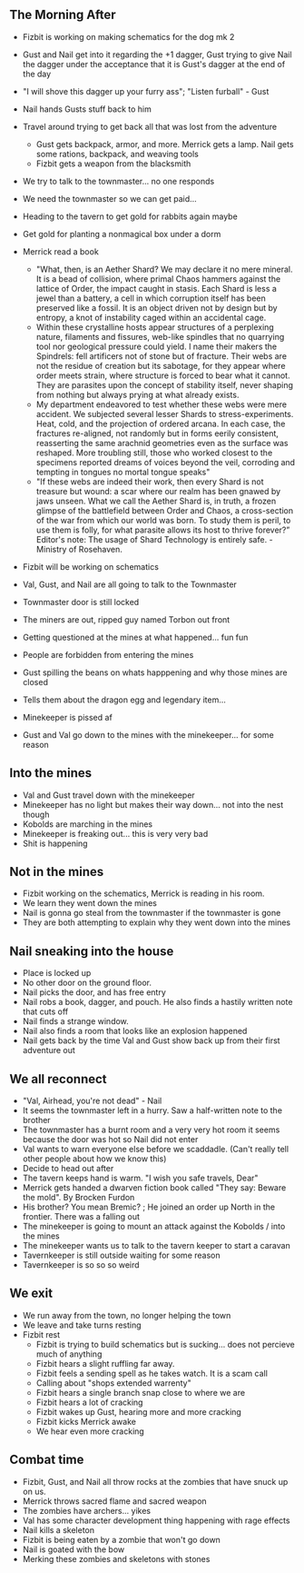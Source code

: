 ## The Morning After

- Fizbit is working on making schematics for the dog mk 2
- Gust and Nail get into it regarding the +1 dagger, Gust trying to give Nail the dagger under the acceptance that it is Gust's dagger at the end of the day
- "I will shove this dagger up your furry ass"; "Listen furball" - Gust
- Nail hands Gusts stuff back to him
- Travel around trying to get back all that was lost from the adventure
    - Gust gets backpack, armor, and more. Merrick gets a lamp. Nail gets some rations, backpack, and weaving tools
    - Fizbit gets a weapon from the blacksmith
- We try to talk to the townmaster... no one responds
- We need the townmaster so we can get paid...
- Heading to the tavern to get gold for rabbits again maybe
- Get gold for planting a nonmagical box under a dorm
- Merrick read a book
    - "What, then, is an Aether Shard? We may declare it no mere mineral. It is a bead of collision, where primal Chaos hammers against the lattice of Order, the impact caught in stasis. Each Shard is less a jewel than a battery, a cell in which corruption itself has been preserved like a fossil. It is an object driven not by design but by entropy, a knot of instability caged within an accidental cage.
    - Within these crystalline hosts appear structures of a perplexing nature, filaments and fissures, web-like spindles that no quarrying tool nor geological pressure could yield. I name their makers the Spindrels: fell artificers not of stone but of fracture. Their webs are not the residue of creation but its sabotage, for they appear where order meets strain, where structure is forced to bear what it cannot. They are parasites upon the concept of stability itself, never shaping from nothing but always prying at what already exists.
    - My department endeavored to test whether these webs were mere accident. We subjected several lesser Shards to stress-experiments. Heat, cold, and the projection of ordered arcana. In each case, the fractures re-aligned, not randomly but in forms eerily consistent, reasserting the same arachnid geometries even as the surface was reshaped. More troubling still, those who worked closest to the specimens reported dreams of voices beyond the veil, corroding and tempting in tongues no mortal tongue speaks"
    - "If these webs are indeed their work, then every Shard is not treasure but wound: a scar where our realm has been gnawed by jaws unseen. What we call the Aether Shard is, in truth, a frozen glimpse of the battlefield between Order and Chaos, a cross-section of the war from which our world was born. To study them is peril, to use them is folly, for what parasite allows its host to thrive forever?” Editor's note: The usage of Shard Technology is entirely safe. - Ministry of Rosehaven. 
- Fizbit will be working on schematics
- Val, Gust, and Nail are all going to talk to the Townmaster
- Townmaster door is still locked
- The miners are out, ripped guy named Torbon out front

- Getting questioned at the mines at what happened... fun fun
- People are forbidden from entering the mines
- Gust spilling the beans on whats happpening and why those mines are closed
- Tells them about the dragon egg and legendary item...
- Minekeeper is pissed af
- Gust and Val go down to the mines with the minekeeper... for some reason

## Into the mines
- Val and Gust travel down with the minekeeper
- Minekeeper has no light but makes their way down... not into the nest though
- Kobolds are marching in the mines
- Minekeeper is freaking out... this is very very bad
- Shit is happening

## Not in the mines
- Fizbit working on the schematics, Merrick is reading in his room.
- We learn they went down the mines
- Nail is gonna go steal from the townmaster if the townmaster is gone
- They are both attempting to explain why they went down into the mines


## Nail sneaking into the house

- Place is locked up
- No other door on the ground floor.
- Nail picks the door, and has free entry
- Nail robs a book, dagger, and pouch. He also finds a hastily written note that cuts off
- Nail finds a strange window.
- Nail also finds a room that looks like an explosion happened
- Nail gets back by the time Val and Gust show back up from their first adventure out

## We all reconnect

- "Val, Airhead, you're not dead" - Nail
- It seems the townmaster left in a hurry. Saw a half-written note to the brother
- The townmaster has a burnt room and a very very hot room it seems because the door was hot so Nail did not enter
- Val wants to warn everyone else before we scaddadle. (Can't really tell other people about how we know this)
- Decide to head out after
- The tavern keeps hand is warm. "I wish you safe travels, Dear"
- Merrick gets handed a dwarven fiction book called "They say: Beware the mold". By Brocken Furdon
- His brother? You mean Bremic? ; He joined an order up North in the frontier. There was a falling out
- The minekeeper is going to mount an attack against the Kobolds / into the mines
- The minekeeper wants us to talk to the tavern keeper to start a caravan
- Tavernkeeper is still outside waiting for some reason
- Tavernkeeper is so so so weird

## We exit

- We run away from the town, no longer helping the town
- We leave and take turns resting
- Fizbit rest
    - Fizbit is trying to build schematics but is sucking... does not percieve much of anything
    - Fizbit hears a slight ruffling far away.
    - Fizbit feels a sending spell as he takes watch. It is a scam call
    - Calling about "shops extended warrenty"
    - Fizbit hears a single branch snap close to where we are
    - Fizbit hears a lot of cracking
    - Fizbit wakes up Gust, hearing more and more cracking
    - Fizbit kicks Merrick awake
    - We hear even more cracking

## Combat time
- Fizbit, Gust, and Nail all throw rocks at the zombies that have snuck up on us.
- Merrick throws sacred flame and sacred weapon
- The zombies have archers... yikes
- Val has some character development thing happening with rage effects
- Nail kills a skeleton
- Fizbit is being eaten by a zombie that won't go down
- Nail is goated with the bow
- Merking these zombies and skeletons with stones
